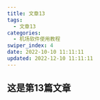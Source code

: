 ```yaml
---
title: 文章13
tags:
  - 文章13
categories:
  - 机场软件使用教程
swiper_index: 4
date: 2022-10-10 11:11:11
updated: 2022-12-10 11:11:11
---
```

## 这是第13篇文章
